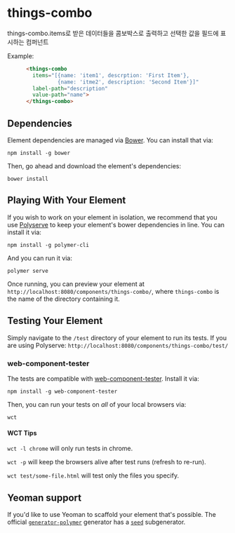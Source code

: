 # things-combo

things-combo.items로 받은 데이터들을 콤보박스로 출력하고 선택한 값을 필드에 표시하는 컴퍼넌트

Example:

```html
      <things-combo
        items="[{name: 'item1', descrption: 'First Item'},
                {name: 'itme2', description: 'Second Item'}]"
        label-path="description"
        value-path="name">
      </things-combo>
```

## Dependencies

Element dependencies are managed via [Bower](http://bower.io/). You can
install that via:

    npm install -g bower

Then, go ahead and download the element's dependencies:

    bower install


## Playing With Your Element

If you wish to work on your element in isolation, we recommend that you use
[Polyserve](https://github.com/PolymerLabs/polyserve) to keep your element's
bower dependencies in line. You can install it via:

    npm install -g polymer-cli

And you can run it via:

    polymer serve

Once running, you can preview your element at
`http://localhost:8080/components/things-combo/`, where `things-combo` is the name of the directory containing it.


## Testing Your Element

Simply navigate to the `/test` directory of your element to run its tests. If
you are using Polyserve: `http://localhost:8080/components/things-combo/test/`

### web-component-tester

The tests are compatible with [web-component-tester](https://github.com/Polymer/web-component-tester).
Install it via:

    npm install -g web-component-tester

Then, you can run your tests on _all_ of your local browsers via:

    wct

#### WCT Tips

`wct -l chrome` will only run tests in chrome.

`wct -p` will keep the browsers alive after test runs (refresh to re-run).

`wct test/some-file.html` will test only the files you specify.


## Yeoman support

If you'd like to use Yeoman to scaffold your element that's possible. The official [`generator-polymer`](https://github.com/yeoman/generator-polymer) generator has a [`seed`](https://github.com/yeoman/generator-polymer#seed) subgenerator.
